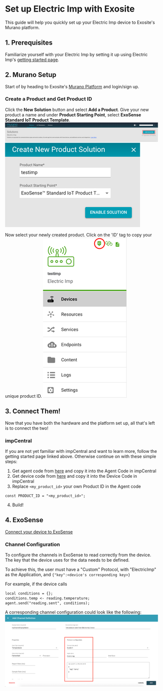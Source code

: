 # Set up Electric Imp with Exosite

This guide will help you quickly set up your Electric Imp device to Exosite's Murano platform.


## 1. Prerequisites

Familiarize yourself with your Electric Imp by setting it up using Electric Imp's [getting started page](https://developer.electricimp.com/gettingstarted).

## 2. Murano Setup
Start of by heading to Exosite's [Murano Platform](https://www.exosite.io/) and login/sign up.

### Create a Product and Get Product ID

Click the **New Solution** button and select **Add a Product**. Give your new product a name and under **Product Starting Point**, select **ExoSense Standard IoT Product Template**.
![](assets/create_solution.png)
![](assets/create_exosense_product.png)

Now select your newly created product. Click on the 'ID' tag to copy your unique product ID.
![](assets/get_productid.png)

## 3. Connect Them!

Now that you have both the hardware and the platform set up, all that's left is to connect the two!

### impCentral
If you are not yet familiar with impCentral and want to learn more, follow the getting started page linked above. Otherwise continue on with these simple steps:

1.	Get agent code from [here](https://github.com/electricimp/Exosite/blob/master/Example/example.agent.nut) and copy it into the Agent Code in impCentral
2.	Get device code from [here](https://github.com/electricimp/Exosite/blob/master/Example/example.device.nut) and copy it into the Device Code in impCentral
3.	Replace `<my_product_id>` your own Product ID in the Agent code
```
const PRODUCT_ID = "<my_product_id>";
```
4.	Build!

## 4. ExoSense

[Connect your device to ExoSense](../../master/ExoSense/README.md)

### Channel Configuration
To configure the channels in ExoSense to read correctly from the device. The key that the device uses for the data needs to be defined.

To achieve this, the user must have a "Custom" Protocol, with "ElectricImp" as the Application, and `{"key":<device's corresponding key>}`

For example, if the device calls
```
local conditions = {};
conditions.temp <- reading.temperature;
agent.send("reading.sent", conditions);
```

A corresponding channel configuration could look like the following:
![](assets/ChannelConfigurationExample.png)
